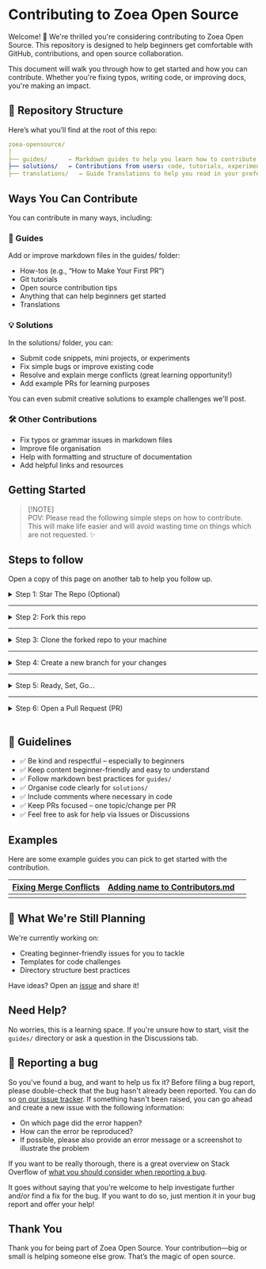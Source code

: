 #  Contributing to Zoea Open Source

Welcome! 🎉 We're thrilled you're considering contributing to Zoea Open Source.
This repository is designed to help beginners get comfortable with GitHub, contributions, and open source collaboration.

This document will walk you through how to get started and how you can contribute. 
Whether you're fixing typos, writing code, or improving docs, you're making an impact.

## 📁 Repository Structure

Here’s what you’ll find at the root of this repo:

```yaml
zoea-opensource/
│
├── guides/      ← Markdown guides to help you learn how to contribute
├── solutions/   ← Contributions from users: code, tutorials, experiments, etc.
├── translations/   ← Guide Translations to help you read in your preferred language.

```

## Ways You Can Contribute

You can contribute in many ways, including:

### 📝 Guides

Add or improve markdown files in the guides/ folder:

- How-tos (e.g., “How to Make Your First PR”)
- Git tutorials
- Open source contribution tips
- Anything that can help beginners get started
- Translations

### 💡 Solutions

In the solutions/ folder, you can:

- Submit code snippets, mini projects, or experiments
- Fix simple bugs or improve existing code
- Resolve and explain merge conflicts (great learning opportunity!)
- Add example PRs for learning purposes

You can even submit creative solutions to example challenges we'll post.
### 🛠 Other Contributions

- Fix typos or grammar issues in markdown files
- Improve file organisation
- Help with formatting and structure of documentation
- Add helpful links and resources

## Getting Started

> [!NOTE]<br>
> POV: Please read the following simple steps on how to contribute. This will make life easier and will avoid wasting time on things which are not requested. ✨

## Steps to follow

Open a copy of this page on another tab to help you follow up.

<details>
<summary>
Step 1: Star The Repo (Optional)
</summary>
<br>
  
  - Star the repo by pressing the topmost-right button to start your wonderful journey

||
|-|
|<img width="453" height="63" alt="Image" src="https://github.com/user-attachments/assets/4c69730c-fcf8-4182-9bbd-d3003a2a0360" />|

</details>

---

<details>
<summary>
Step 2: Fork this repo
</summary>
<br>
  
- On the [GitHub page for this repository](https://github.com/rezzcode/zoea-opensource), click on the Button ["**Fork**"](https://github.com/rezzcode/zoea-opensource/fork).

||
|-|
|<img width="453" height="61" alt="Image" src="https://github.com/user-attachments/assets/f790f171-c91e-4aa6-9b83-42cc133195ca" />|

</details>

---

<details>
<summary>
Step 3: Clone the forked repo to your machine
</summary>

<br>

- **Method 1:** GitHub Desktop

> ⚠️ **NOTE:** If you're not familiar with Git, using **GitHub Desktop Application** is a better start. If you choose this method, make sure to download it before continuing reading.
>
> ❗❗ Access link to download [**here**](https://desktop.github.com).

- **Method 2:** Git

Clone the forked repository. Open git bash and type:

```bash
git clone https://github.com/<your-github-username>/zoea-opensource.git
cd zoea-opensource
git config --global user.name "<your GitHub user name>" && git config --global user.email "your GitHub primary email"
```

> This makes a local copy of the repository in your machine.
>
> ⚠️ **Replace \<your-github-username\>!**

Learn more about [forking](https://help.github.com/en/github/getting-started-with-github/fork-a-repo) and [cloning a repo](https://docs.github.com/en/github/creating-cloning-and-archiving-repositories/cloning-a-repository).

</details>

---

<details>
<summary>
Step 4: Create a new branch for your changes
</summary>

<br>

Always keep your local copy of the repository updated with the original repository.
Before making any changes and/or in an appropriate interval, follow the following steps:

- **Method 1:** GitHub Desktop

Learn more about how to create a new branch [here](https://docs.github.com/en/desktop/contributing-and-collaborating-using-github-desktop/making-changes-in-a-branch/managing-branches#creating-a-branch) and how to fetch and pull origin from/to your local machine [here](https://docs.github.com/en/desktop/contributing-and-collaborating-using-github-desktop/keeping-your-local-repository-in-sync-with-github/syncing-your-branch).

Learn more about how to fetch and pull origin from/to your local machine using **GitHub Desktop** [here](https://docs.github.com/en/desktop/contributing-and-collaborating-using-github-desktop/keeping-your-local-repository-in-sync-with-github/syncing-your-branch).

- **Method 2:** Git

Run the following commands **_carefully_** to update your local repository

```bash
# If you cloned a while ago, get the latest changes from upstream
git checkout main
git pull upstream main

# Make a feature branch (Always check your current branch is up to date
# before creating a new branch from it to avoid merge conflicts)
git checkout -b <your-new-branch-name>

#
```

</details>

---

<details>
<summary>
Step 5: Ready, Set, Go...
</summary>

<br>

- Once you have completed these steps, you are ready to start contributing to the project and creating **pull requests**.

### Translation Contribution
- Ensure that you read [Translation Guide for more info on this](https://github.com/rezzcode/zoea-opensource/blob/main/Translations/README.md)
- Once you are done with your translation, edit the [Translation Guide readme](https://github.com/rezzcode/zoea-opensource/blob/main/Translations/README.md) 
to include the language you have translated to and the lint to the file.

**How to do this***
In the [Translation Guide readme](https://github.com/rezzcode/zoea-opensource/blob/main/Translations/README.md), the language of translation will be included inside a `[]`bracket,
 and the link inside a `()`

So it should look something like:
```yaml
[language](link)
```

### Code Snippet Contribution
- Create a folder if you want to contribute a new code snippet in a different language.
  > 1. The folder name **Must** be the name of the language, and the files **must** be relevant to the code you want to submit. <br>
  > 2. The folder created **Must** be added to the path: `Solutions/Snippets`, followed by the language name directory, then the file <br>
  > Example: If the new snippet is in Java programming, the path should be as follows. `Solutions/Snippets/Java/your-file-name.java`
- If your language snipped directory already exists, then add your file to the existing directory

### Guide Contribution
- Ensure your guide is meaningful and beginner-friendly
- Don't forget to add a `README.md` in your folder.

* **Method 1:** GitHub Desktop

Learn more about how to make pull requests from your local machine using **GitHub Desktop** to the main repo [here](https://docs.github.com/en/desktop/contributing-and-collaborating-using-github-desktop/working-with-your-remote-repository-on-github-or-github-enterprise/viewing-a-pull-request-in-github-desktop).

- **Method 2:** Git

Add and commit with a clear message using `git add`, `git commit`:

```bash
git add -A
git commit -m "<your message>"
```

Push the code _to your repository_.

```bash
git push -u origin <branch-name>
```

Make sure you have no conflicts. 🙂 🙂

</details>

---

<details>
<summary>
Step 6: Open a Pull Request (PR)
</summary>

<br>

Go to the GitHub page of _your fork_, and **make a pull request**:

Read more about pull requests on the [GitHub help pages](https://help.github.com/en/github/collaborating-with-issues-and-pull-requests/creating-a-pull-request).

- Now wait, until _your Pull Request_ is approved! If there are any conflicts, you will get a notification.

</details>

<br>

## 📌 Guidelines

- ✅ Be kind and respectful – especially to beginners
- ✅ Keep content beginner-friendly and easy to understand
- ✅ Follow markdown best practices for `guides/`
- ✅ Organise code clearly for `solutions/`
- ✅ Include comments where necessary in code
- ✅ Keep PRs focused – one topic/change per PR
- ✅ Feel free to ask for help via Issues or Discussions

## Examples

Here are some example guides you can pick to get started with the contribution.

|[Fixing Merge Conflicts](https://github.com/rezzcode/zoea-opensource/tree/main/Guides/Conflicts_Guide)|[Adding name to Contributors.md](https://github.com/rezzcode/zoea-opensource/tree/main/Guides/Names)||
|-|-|-|
||||

## 🚧 What We're Still Planning

We're currently working on:

- Creating beginner-friendly issues for you to tackle
- Templates for code challenges
- Directory structure best practices

Have ideas? Open an [issue](https://github.com/rezzcode/zoea-opensource/issues) and share it!

## Need Help?

No worries, this is a learning space. If you're unsure how to start, visit the `guides/` directory or ask a question in the Discussions tab.

## 🐞 Reporting a bug

So you've found a bug, and want to help us fix it? Before filing a bug report, please double-check that the bug hasn't already been reported. You can do so [on our issue tracker](https://github.com/rezzcode/zoea-opensource/issues?q=is%3Aissue+is%3Aopen+label%3Abug). If something hasn't been raised, you can go ahead and create a new issue with the following information:

* On which page did the error happen?
* How can the error be reproduced?
* If possible, please also provide an error message or a screenshot to illustrate the problem

If you want to be really thorough, there is a great overview on Stack Overflow of [what you should consider when reporting a bug](http://stackoverflow.com/questions/240323/how-to-report-bugs-the-smart-way).

It goes without saying that you're welcome to help investigate further and/or find a fix for the bug. If you want to do so, just mention it in your bug report and offer your help!

## Thank You

Thank you for being part of Zoea Open Source. Your contribution—big or small is helping someone else grow. That’s the magic of open source.
